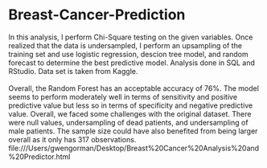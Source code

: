 # Breast-Cancer-Prediction
In this analysis, I perform Chi-Square testing on the given variables. Once realized that the data is undersampled, I perform an upsampling of the training set and use logistic regression, descion tree model, and random forecast to determine the best predictive model. Analysis done in SQL and RStudio. Data set is taken from Kaggle.<br>
<br>
Overall, the Random Forest has an acceptable accuracy of 76%. The model seems to perform moderately well in terms of sensitivity and positive predictive value but less so in terms of specificity and negative predictive value. Overall, we faced some challenges with the original dataset. There were null values, undersampling of dead patients, and undersampling of male patients. The sample size could have also benefited from being larger overall as it only has 317 observations.
<br>
file:///Users/gwengorman/Desktop/Breast%20Cancer%20Analysis%20and%20Predictor.html
